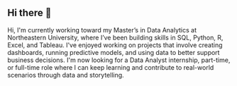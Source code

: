 ## Hi there 👋

Hi, I'm currently working toward my Master’s in Data Analytics at Northeastern University, where I’ve been building skills in SQL, Python, R, Excel, and Tableau. I've enjoyed working on projects that involve creating dashboards, running predictive models, and using data to better support business decisions. I'm now looking for a Data Analyst internship, part-time, or full-time role where I can keep learning and contribute to real-world scenarios through data and storytelling.
<!--
**lisatran183/lisatran183** is a ✨ _special_ ✨ repository because its `README.md` (this file) appears on your GitHub profile.

Here are some ideas to get you started:

- 🔭 I’m currently working on ...
- 🌱 I’m currently learning ...
- 👯 I’m looking to collaborate on ...
- 🤔 I’m looking for help with ...
- 💬 Ask me about ...
- 📫 How to reach me: ...
- 😄 Pronouns: ...
- ⚡ Fun fact: ...
-->
